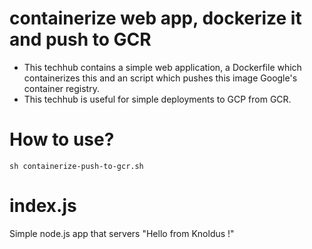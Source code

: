 # containerize web app, dockerize it and push to GCR
- This techhub contains a simple web application, a Dockerfile which containerizes this and an script which pushes this image Google's container registry.
- This techhub is useful for simple deployments to GCP from GCR.

# How to use?
``` sh containerize-push-to-gcr.sh ```

# index.js
Simple node.js app that servers "Hello from Knoldus !" </br>



